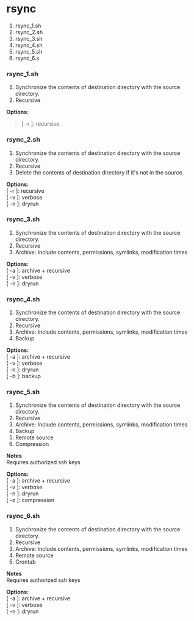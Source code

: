 # rsync 
1. rsync_1.sh
2. rsync_2.sh
3. rsync_3.sh
4. rsync_4.sh
5. rsync_5.sh
6. rsync_6.s

### rsync_1.sh
1. Synchronize the contents of destination directory with the source directory. <br />
2. Recursive <br />

**Options:**   <br />
> [ -r ]: recursive <br />

### rsync_2.sh
1. Synchronize the contents of destination directory with the source directory. <br />
2. Recursive <br />
3. Delete the contents of destination directory if it's not in the source.  <br />

**Options:**  <br />
[ -r ]: recursive <br />
[ -v ]: verbose <br />
[ -n ]: dryrun <br />

### rsync_3.sh
1. Synchronize the contents of destination directory with the source directory. <br />
2. Recursive <br />
3. Archive: Include contents, permissions, symlinks, modification times <br />

**Options:**  <br />
[ -a ]: archive + recursive <br />
[ -v ]: verbose <br />
[ -n ]: dryrun <br />

### rsync_4.sh <br />
1. Synchronize the contents of destination directory with the source directory. <br />
2. Recursive <br />
3. Archive: Include contents, permissions, symlinks, modification times <br />
4. Backup <br />

**Options:** <br />
[ -a ]: archive + recursive <br />
[ -v ]: verbose <br />
[ -n ]: dryrun <br />
[ -b ]: backup <br />

### rsync_5.sh
1. Synchronize the contents of destination directory with the source directory. <br />
2. Recursive <br />
3. Archive: Include contents, permissions, symlinks, modification times <br />
4. Backup <br />
5. Remote source <br />
6. Compression <br />

**Notes** <br />
 Requires authorized ssh keys <br />

**Options:**  <br />
[ -a ]: archive + recursive <br />
[ -v ]: verbose <br />
[ -n ]: dryrun <br />
[ -z ]: compression <br />

### rsync_6.sh <br />
1. Synchronize the contents of destination directory with the source directory. <br />
2. Recursive <br />
3. Archive: Include contents, permissions, symlinks, modification times <br />
4. Remote source <br />
5. Crontab <br />

**Notes** <br />
Requires authorized ssh keys <br />

**Options:**  <br />
[ -a ]: archive + recursive <br />
[ -v ]: verbose <br />
[ -n ]: dryrun <br />
